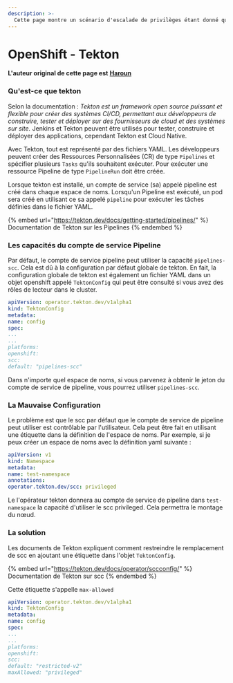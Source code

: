 ```yaml
---
description: >-
  Cette page montre un scénario d'escalade de privilèges étant donné que tekton est installé dans le cluster et que vous pouvez créer un espace de noms (parfois les droits de modification sont suffisants)
---
```


# OpenShift - Tekton

**L'auteur original de cette page est** [**Haroun**](https://www.linkedin.com/in/haroun-al-mounayar-571830211)

### Qu'est-ce que tekton

Selon la documentation : _Tekton est un framework open source puissant et flexible pour créer des systèmes CI/CD, permettant aux développeurs de construire, tester et déployer sur des fournisseurs de cloud et des systèmes sur site._ Jenkins et Tekton peuvent être utilisés pour tester, construire et déployer des applications, cependant Tekton est Cloud Native.&#x20;

Avec Tekton, tout est représenté par des fichiers YAML. Les développeurs peuvent créer des Ressources Personnalisées (CR) de type `Pipelines` et spécifier plusieurs `Tasks` qu'ils souhaitent exécuter. Pour exécuter une ressource Pipeline de type `PipelineRun` doit être créée.

Lorsque tekton est installé, un compte de service (sa) appelé pipeline est créé dans chaque espace de noms. Lorsqu'un Pipeline est exécuté, un pod sera créé en utilisant ce sa appelé `pipeline` pour exécuter les tâches définies dans le fichier YAML.

{% embed url="https://tekton.dev/docs/getting-started/pipelines/" %}
Documentation de Tekton sur les Pipelines
{% endembed %}

### Les capacités du compte de service Pipeline

Par défaut, le compte de service pipeline peut utiliser la capacité `pipelines-scc`. Cela est dû à la configuration par défaut globale de tekton. En fait, la configuration globale de tekton est également un fichier YAML dans un objet openshift appelé `TektonConfig` qui peut être consulté si vous avez des rôles de lecteur dans le cluster.
```yaml
apiVersion: operator.tekton.dev/v1alpha1
kind: TektonConfig
metadata:
name: config
spec:
...
...
platforms:
openshift:
scc:
default: "pipelines-scc"
```
Dans n'importe quel espace de noms, si vous parvenez à obtenir le jeton du compte de service de pipeline, vous pourrez utiliser `pipelines-scc`.

### La Mauvaise Configuration

Le problème est que le scc par défaut que le compte de service de pipeline peut utiliser est contrôlable par l'utilisateur. Cela peut être fait en utilisant une étiquette dans la définition de l'espace de noms. Par exemple, si je peux créer un espace de noms avec la définition yaml suivante :
```yaml
apiVersion: v1
kind: Namespace
metadata:
name: test-namespace
annotations:
operator.tekton.dev/scc: privileged
```
Le l'opérateur tekton donnera au compte de service de pipeline dans `test-namespace` la capacité d'utiliser le scc privileged. Cela permettra le montage du nœud.

### La solution

Les documents de Tekton expliquent comment restreindre le remplacement de scc en ajoutant une étiquette dans l'objet `TektonConfig`.

{% embed url="https://tekton.dev/docs/operator/sccconfig/" %}
Documentation de Tekton sur scc
{% endembed %}

Cette étiquette s'appelle `max-allowed`
```yaml
apiVersion: operator.tekton.dev/v1alpha1
kind: TektonConfig
metadata:
name: config
spec:
...
...
platforms:
openshift:
scc:
default: "restricted-v2"
maxAllowed: "privileged"
```

